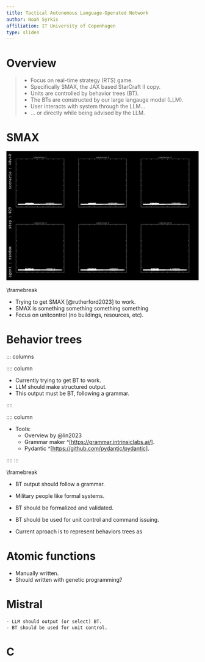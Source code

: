 ```yaml
---
title: Tactical Autonomous Language-Operated Network
author: Noah Syrkis
affiliation: IT University of Copenhagen
type: slides
---
```


# Overview

> - Focus on real-time strategy (RTS) game.
> - Specifically SMAX, the JAX based StarCraft II copy.
> - Units are controlled by behavior trees (BT).
> - The BTs are constructed by our large langauge model (LLM).
> - User interacts with system through the LLM...
> - ... or directly while being advised by the LLM.

# SMAX


![Running parallel SMAX environments](figs/worlds_black.jpg)

\framebreak

- Trying to get SMAX [@rutherford2023] to work.
- SMAX is something something something something
- Focus on unitcontrol (no buildings, resources, etc).

# Behavior trees

::: columns

:::: column

- Currently trying to get BT to work.
- LLM should make structured output.
- This output must be BT, following a grammar.

::::

:::: column

- Tools:
    - Overview by @lin2023
    - Grammar maker ^[https://grammar.intrinsiclabs.ai/].
    - Pydantic ^[https://github.com/pydantic/pydantic].

::::
:::

\framebreak

- BT output should follow a grammar.
- Military people like formal systems.
- BT should be formalized and validated.
- BT should be used for unit control and command issuing.

- Current aproach is to represent behaviors trees as

# Atomic functions

- Manually written.
- Should written with genetic programming?

# Mistral

    - LLM should output (or select) BT.
    - BT should be used for unit control.

# C

